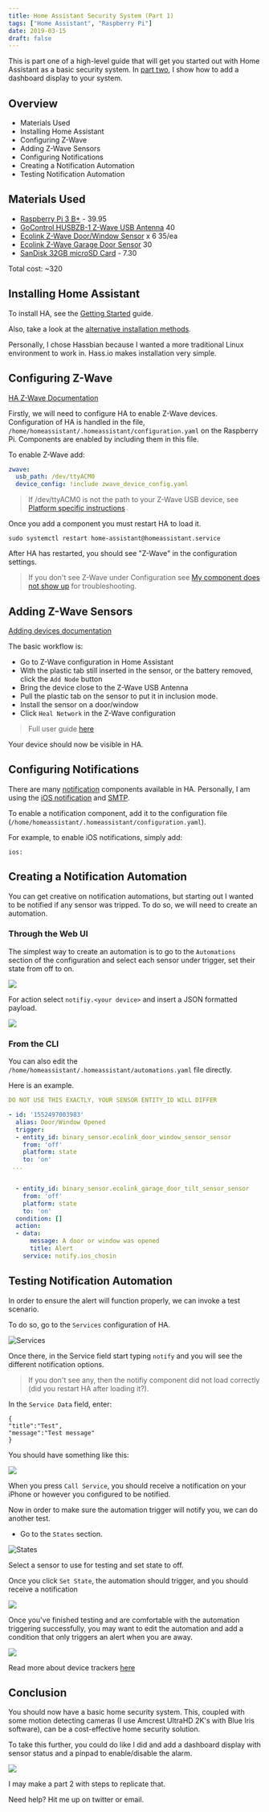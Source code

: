 ```yaml
---
title: Home Assistant Security System (Part 1)
tags: ["Home Assistant", "Raspberry Pi"]
date: 2019-03-15
draft: false
---
```


This is part one of a high-level guide that will get you started out with Home Assistant as a basic security system. In [part two](https://aaronkjones.com/blog/home-assistant-security-system-part-2), I show how to add a dashboard display to your system.

<!--more-->

## Overview

- Materials Used
- Installing Home Assistant
- Configuring Z-Wave
- Adding Z-Wave Sensors
- Configuring Notifications
- Creating a Notification Automation
- Testing Notification Automation

## Materials Used

- [Raspberry Pi 3 B+](https://amzn.to/2FAVQe7) - 39.95
- [GoControl HUSBZB-1 Z-Wave USB Antenna](https://amzn.to/2Yrf79i) 40
- [Ecolink Z-Wave Door/Window Sensor](https://amzn.to/2UVByB3) x 6 35/ea
- [Ecolink Z-Wave Garage Door Sensor](https://amzn.to/2UimSiE) 30
- [SanDisk 32GB microSD Card](https://amzn.to/2HGCKp2) - 7.30

Total cost: ~320

## Installing Home Assistant

To install HA, see the [Getting Started](https://www.home-assistant.io/getting-started/) guide. 

Also, take a look at the [alternative installation methods](https://www.home-assistant.io/docs/installation/). 

Personally, I chose Hassbian because I wanted a more traditional Linux environment to work in. Hass.io makes installation very simple.

## Configuring Z-Wave

[HA Z-Wave Documentation](https://www.home-assistant.io/docs/z-wave/)

Firstly, we will need to configure HA to enable Z-Wave devices. Configuration of HA is handled in the file, `/home/homeassistant/.homeassistant/configuration.yaml` on the Raspberry Pi. Components are enabled by including them in this file.

To enable Z-Wave add:

```yaml
zwave:
  usb_path: /dev/ttyACM0
  device_config: !include zwave_device_config.yaml
``` 

> If /dev/ttyACM0 is not the path to your Z-Wave USB device, see [Platform specific instructions](https://www.home-assistant.io/docs/z-wave/installation/#platform-specific-instructions)

Once you add a component you must restart HA to load it.

`sudo systemctl restart home-assistant@homeassistant.service`

After HA has restarted, you should see "Z-Wave" in the configuration settings.

> If you don't see Z-Wave under Configuration see [My component does not show up](https://www.home-assistant.io/docs/configuration/troubleshooting/#my-component-does-not-show-up) for troubleshooting.

## Adding Z-Wave Sensors

[Adding devices documentation](https://www.home-assistant.io/docs/z-wave/adding/)

The basic workflow is:

- Go to Z-Wave configuration in Home Assistant
- With the plastic tab still inserted in the sensor, or the battery removed, click the `Add Node` button
- Bring the device close to the Z-Wave USB Antenna
- Pull the plastic tab on the sensor to put it in inclusion mode.
- Install the sensor on a door/window
- Click `Heal Network` in the Z-Wave configuration

> Full user guide [here](https://6tlur2di0ct3xw8lx1hkhknd-wpengine.netdna-ssl.com/wp-content/uploads/DW-Zwave-Manual-R1-01.pdf)

Your device should now be visible in HA.

## Configuring Notifications

There are many [notification](https://www.home-assistant.io/components/#search/notification) components available in HA. Personally, I am using the [iOS notification](https://www.home-assistant.io/docs/ecosystem/ios/) and [SMTP](https://www.home-assistant.io/components/notify.smtp/).

To enable a notification component, add it to the configuration file (`/home/homeassistant/.homeassistant/configuration.yaml`).

For example, to enable iOS notifications, simply add:

`ios:`

## Creating a Notification Automation

You can get creative on notification automations, but starting out I wanted to be notified if any sensor was tripped. To do so, we will need to create an automation.

### Through the Web UI

The simplest way to create an automation is to go to the `Automations` section of the configuration and select each sensor under trigger, set their state from off to on. 

![](https://i.imgur.com/3BQhrX5.png)

For action select `notifiy.<your device>` and insert a JSON formatted payload.

![](https://i.imgur.com/f3Ne1J7.png)

### From the CLI

You can also edit the `/home/homeassistant/.homeassistant/automations.yaml` file directly.

Here is an example.

```yaml
DO NOT USE THIS EXACTLY, YOUR SENSOR ENTITY_ID WILL DIFFER

- id: '1552497003983'
  alias: Door/Window Opened
  trigger:
  - entity_id: binary_sensor.ecolink_door_window_sensor_sensor
    from: 'off'
    platform: state
    to: 'on'
 ...


  - entity_id: binary_sensor.ecolink_garage_door_tilt_sensor_sensor
    from: 'off'
    platform: state
    to: 'on'
  condition: []
  action:
  - data:
      message: A door or window was opened
      title: Alert
    service: notify.ios_chosin
```

## Testing Notification Automation

In order to ensure the alert will function properly, we can invoke a test scenario. 

To do so, go to the `Services` configuration of HA. 

![Services](https://i.imgur.com/8RD5NXE.png)

Once there, in the Service field start typing `notify` and you will see the different notification options.

> If you don't see any, then the notifiy component did not load correctly (did you restart HA after loading it?).

In the `Service Data` field, enter:

```
{
"title":"Test",
"message":"Test message"
}
```

You should have something like this:

![](https://i.imgur.com/RxLb7A9.png)

When you press `Call Service`, you should receive a notification on your iPhone or however you configured to be notified.

Now in order to make sure the automation trigger will notify you, we can do another test. 

- Go to the `States` section.

![States](https://i.imgur.com/oP0CbUw.png)

Select a sensor to use for testing and set state to off.

Once you click `Set State`, the automation should trigger, and you should receive a notification

![](https://i.imgur.com/aArax1Bl.jpg)

Once you've finished testing and are comfortable with the automation triggering successfully, you may want to edit the automation and add a condition that only triggers an alert when you are away. 

![](https://i.imgur.com/I9GJoh5.png)

Read more about device trackers [here](https://www.home-assistant.io/components/device_tracker/)

## Conclusion

You should now have a basic home security system. This, coupled with some motion detecting cameras (I use Amcrest UltraHD 2K's with Blue Iris software), can be a cost-effective home security solution.

To take this further, you could do like I did and add a dashboard display with sensor status and a pinpad to enable/disable the alarm.

![](https://i.imgur.com/iABCVUX.jpg)

I may make a part 2 with steps to replicate that.

Need help? Hit me up on twitter or email.
